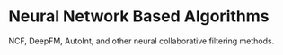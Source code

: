# Neural Network Based Algorithms
NCF, DeepFM, AutoInt, and other neural collaborative filtering methods.
